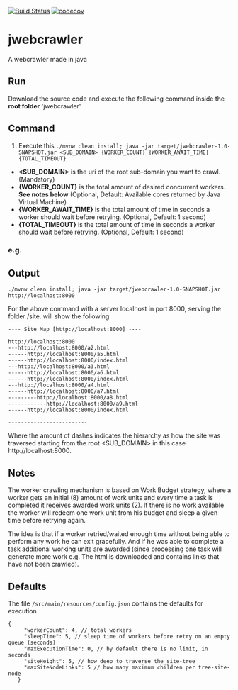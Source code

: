 [![Build Status](https://travis-ci.org/acabra85/jwebcrawler.svg?branch=master)](https://travis-ci.org/acabra85/jwebcrawler)
[![codecov](https://codecov.io/gh/acabra85/jwebcrawler/branch/master/graph/badge.svg)](https://codecov.io/gh/acabra85/jwebcrawler)

# jwebcrawler
A webcrawler made in java

## Run
Download the source code and execute the following command inside the **root folder** 'jwebcrawler'

## Command
1. Execute this ```./mvnw clean install; java -jar target/jwebcrawler-1.0-SNAPSHOT.jar <SUB_DOMAIN> {WORKER_COUNT} {WORKER_AWAIT_TIME} {TOTAL_TIMEOUT}```
* **<SUB_DOMAIN>** is the uri of the root sub-domain you want to crawl. (Mandatory)
* **{WORKER_COUNT}** is the total amount of desired concurrent workers. **See notes below** (Optional, 
Default: Available cores returned by Java Virtual Machine)
* **{WORKER_AWAIT_TIME}** is the total amount of time in seconds a worker should wait before retrying. (Optional, Default: 1 second)
* **{TOTAL_TIMEOUT}** is the total amount of time in seconds a worker should wait before retrying. (Optional, Default: 1 second)

### e.g. 
  
## Output
```./mvnw clean install; java -jar target/jwebcrawler-1.0-SNAPSHOT.jar http://localhost:8000```

For the above command with a server localhost in port 8000, serving the folder /site. will show the following
```
---- Site Map [http://localhost:8000] ----

http://localhost:8000
---http://localhost:8000/a2.html
------http://localhost:8000/a5.html
------http://localhost:8000/index.html
---http://localhost:8000/a3.html
------http://localhost:8000/a6.html
------http://localhost:8000/index.html
---http://localhost:8000/a4.html
------http://localhost:8000/a7.html
---------http://localhost:8000/a8.html
------------http://localhost:8000/a9.html
------http://localhost:8000/index.html

-------------------------
```
Where the amount of dashes indicates the hierarchy as how the site was traversed starting from the root <SUB_DOMAIN> in 
this case http://localhost:8000.
 
 
## Notes
The worker crawling mechanism is based on Work Budget strategy, where a worker gets an initial (8) amount of work units
and every time a task is completed it receives awarded work units (2).
If there is no work available the worker will redeem one work unit from his budget and sleep a given time before
retrying again.

The idea is that if a worker retried/waited enough time without being able to perform any work he can exit gracefully.
And if he was able to complete a task additional working units are awarded (since processing one task will generate
more work e.g. The html is downloaded and contains links that have not been crawled).

## Defaults
The file ```/src/main/resources/config.json``` contains the defaults for execution
```
{
     "workerCount": 4, // total workers
     "sleepTime": 5, // sleep time of workers before retry on an empty queue (seconds)
     "maxExecutionTime": 0, // by default there is no limit, in seconds 
     "siteHeight": 5, // how deep to traverse the site-tree
     "maxSiteNodeLinks": 5 // how many maximum children per tree-site-node
   }
```
